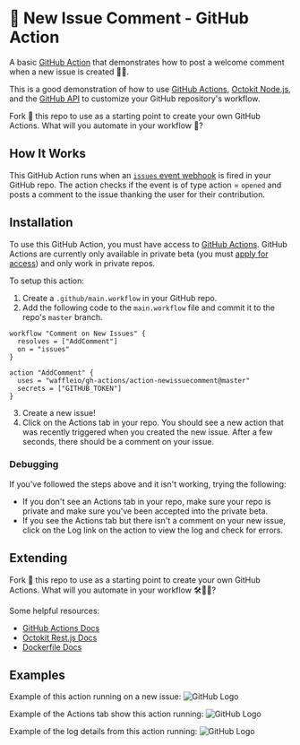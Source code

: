 # 📣 New Issue Comment - GitHub Action

A basic [GitHub Action](https://github.com/features/actions) that demonstrates how to post a welcome comment when a new issue is created 📝🎉. 

This is a good demonstration of how to use [GitHub Actions](https://github.com/features/actions), [Octokit Node.js](https://github.com/octokit/rest.js), and the [GitHub API](https://developer.github.com/v3/) to customize your GitHub repository's workflow.  

Fork 🍴 this repo to use as a starting point to create your own GitHub Actions.  What will you automate in your workflow 🤖?

## How It Works

This GitHub Action runs when an [`issues` event webhook](https://developer.github.com/v3/activity/events/types/#issuesevent) is fired in your GitHub repo.  The action checks if the event is of type action = `opened` and posts a comment to the issue thanking the user for their contribution.  

## Installation

To use this GitHub Action, you must have access to [GitHub Actions](https://github.com/features/actions).  GitHub Actions are currently only available in private beta (you must [apply for access](https://github.com/features/actions)) and only work in private repos.

To setup this action:
1. Create a `.github/main.workflow` in your GitHub repo.
2. Add the following code to the `main.workflow` file and commit it to the repo's `master` branch.
```
workflow "Comment on New Issues" {
  resolves = ["AddComment"]
  on = "issues"
}

action "AddComment" {
  uses = "waffleio/gh-actions/action-newissuecomment@master"
  secrets = ["GITHUB_TOKEN"]
}
```
3. Create a new issue!  
4. Click on the Actions tab in your repo.  You should see a new action that was recently triggered when you created the new issue.  After a few seconds, there should be a comment on your issue.

### Debugging
If you've followed the steps above and it isn't working, trying the following:
* If you don't see an Actions tab in your repo, make sure your repo is private and make sure you've been accepted into the private beta.
* If you see the Actions tab but there isn't a comment on your new issue, click on the Log link on the action to view the log and check for errors.

## Extending

Fork 🍴 this repo to use as a starting point to create your own GitHub Actions.  What will you automate in your workflow 🛠🤖💪?

Some helpful resources:
* [GitHub Actions Docs](https://developer.github.com/actions/)
* [Octokit Rest.js Docs](https://octokit.github.io/rest.js/#api-Issues-createComment)
* [Dockerfile Docs](https://docs.docker.com/engine/reference/builder/)

## Examples

Example of this action running on a new issue:
![GitHub Logo](./docs/action_example.png)

Example of the Actions tab show this action running:
![GitHub Logo](./docs/actions_tab.png)

Example of the log details from this action running:
![GitHub Logo](./docs/action_debug.png)
